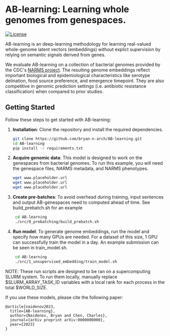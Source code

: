 # AB-learning: Learning whole genomes from genespaces.

[![License](https://img.shields.io/badge/License-MIT-blue.svg)](LICENSE)

AB-learning is an deep-learning methodology for learning real-valued whole-genome latent vectors (embeddings) without explict supervision by relying on semantic signals derived from genes.

We evaluate AB-learning on a collection of bacterial genomes provided by the CDC's [NARMS project](https://www.cdc.gov/narms/index.html). The resulting genome embeddings reflect important biological and epidemiological characteristics like serotype delination, food source preference, and emergence timepoint. They are also competitive in genomic prediction settings (i.e. antibiotic resistance classification) when compared to prior studies.

## Getting Started

Follow these steps to get started with AB-learning:

1. **Installation**: Clone the repository and install the required dependencies.
   ```bash
   git clone https://github.com/bryan-n-arch/AB-learning.git
   cd AB-learning
   pip install -r requirements.txt
	```

2. **Acquire genomic data**: This model is designed to work on the genespaces from bacterial genomes. To run this example, you will need the genespace files, NARMS metadata, and NARMS phenotypes.
	```bash
	wget www.placeholder.url
	wget www.placeholder.url
	wget www.placeholder.url
	```

3. **Create pre-batches**: To avoid overhead during training, input sentences and output AB-genespaces need to computed ahead of time. See build_prebatch.sh for an example
   ```bash
    cd AB-learning
	./src/0_prebatching/build_prebatch.sh
	```

2. **Run model**: To generate genome embeddings, run the model and specify how many GPUs are needed. For a dataset of this size, 1 GPU can successfully train the model in a day. An example submission can be seen in train_model.sh.
   ```bash
    cd AB-learning
	./src/1_unsupervised_embedding/train_model.sh
	```

NOTE: These run scripts are designed to be ran on a supercomputing SLURM system. To run them locally, manually replace $SLURM_ARRAY_TASK_ID variables with a local rank for each process in the total $WORLD_SIZE.

<Citation>

If you use these models, please cite the following paper:
```
@article{naidenov2023,
  title={AB-learning},
  author={Naidenov, Bryan and Chen, Charles},
  journal={arXiv preprint arXiv:0000000000},
  year={2023}
}
```

